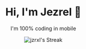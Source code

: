 <div align="center">
 <h1 align="center">Hi, I'm Jezrel 👋</h1>
<p align="center">I'm 100% coding in mobile</p>

  

![jzrxl's Streak](https://github-readme-streak-stats.herokuapp.com/?user=jzrxl&theme=merko&hide_border=true)
